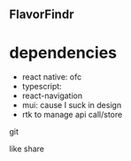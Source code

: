 ## FlavorFindr

# dependencies

- react native: ofc
- typescript:
- react-navigation
- mui: cause I suck in design
- rtk to manage api call/store

git

like
share
